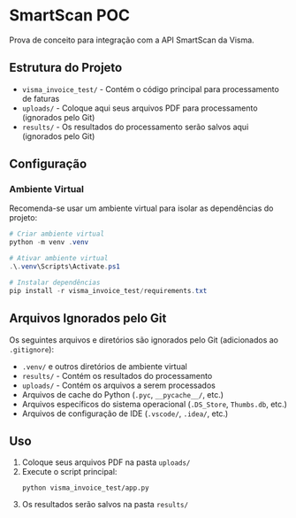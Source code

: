 # SmartScan POC

Prova de conceito para integração com a API SmartScan da Visma.

## Estrutura do Projeto

- `visma_invoice_test/` - Contém o código principal para processamento de faturas
- `uploads/` - Coloque aqui seus arquivos PDF para processamento (ignorados pelo Git)
- `results/` - Os resultados do processamento serão salvos aqui (ignorados pelo Git)

## Configuração

### Ambiente Virtual

Recomenda-se usar um ambiente virtual para isolar as dependências do projeto:

```powershell
# Criar ambiente virtual
python -m venv .venv

# Ativar ambiente virtual
.\.venv\Scripts\Activate.ps1

# Instalar dependências
pip install -r visma_invoice_test/requirements.txt
```

## Arquivos Ignorados pelo Git

Os seguintes arquivos e diretórios são ignorados pelo Git (adicionados ao `.gitignore`):

- `.venv/` e outros diretórios de ambiente virtual
- `results/` - Contém os resultados do processamento
- `uploads/` - Contém os arquivos a serem processados
- Arquivos de cache do Python (`.pyc`, `__pycache__/`, etc.)
- Arquivos específicos do sistema operacional (`.DS_Store`, `Thumbs.db`, etc.)
- Arquivos de configuração de IDE (`.vscode/`, `.idea/`, etc.)

## Uso

1. Coloque seus arquivos PDF na pasta `uploads/`
2. Execute o script principal:
   ```
   python visma_invoice_test/app.py
   ```
3. Os resultados serão salvos na pasta `results/`
